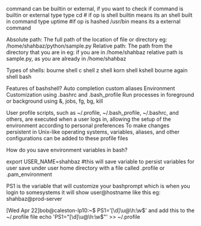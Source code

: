 command can be builtin or external, if you want to check if command is builtin or external
type <command>
type cd  # if op is shell builtin means its an shell built in command
type uptime #if op is hashed /usr/bin means its a external command

Absolute path: The full path of the location of file or directory eg: /home/shahbaz/python/sample.py
Relative path: The path from the directory that you are in eg: if you are in /home/shahbaz
relative path is sample.py, as you are already in /home/shahbaz

Types of shells:
bourne shell
c shell 
z shell 
korn shell kshell
bourne again shell bash

Features of bashshell?
Auto completion
custom aliases
Environment Customization using .bashrc and .bash_profile
Run processes in foreground or background using &, jobs, fg, bg, kill


User profile scripts, such as ~/.profile, ~/.bash_profile, ~/.bashrc, and others, are executed when a user logs in, allowing the setup of the environment according to personal preferences
To make changes persistent in Unix-like operating systems, variables, aliases, and other configurations can be added to these profile files


How do you save environment variables in bash?

export USER_NAME=shahbaz #this will save variable
to persist variables for user
save under user home directory with a file called .profile or .pam_environment

PS1 is the variable that will customize your bashprompt which is 
when you login to somesystems it will show user@hostname like this
eg:
shahbaz@prod-server

[Wed Apr 22]bob@caleston-lp10:~$
PS1='[\d]\u@\h:\w$' and add this to the ~/.profile file echo 'PS1="[\d]\u@\h:\w$"' >> ~/.profile